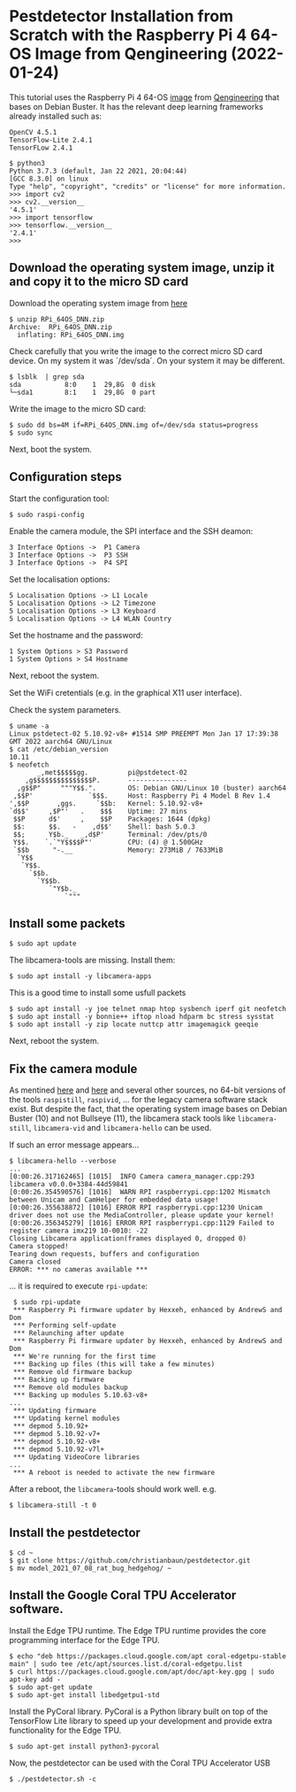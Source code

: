 # Pestdetector Installation from Scratch with the Raspberry Pi 4 64-OS Image from Qengineering (2022-01-24)

This tutorial uses the Raspberry Pi 4 64-OS [image](https://github.com/Qengineering/RPi-image) from [Qengineering](https://github.com/Qengineering) that bases on Debian Buster. It has the relevant deep learning frameworks already installed such as:

    OpenCV 4.5.1
    TensorFlow-Lite 2.4.1
    TensorFLow 2.4.1
    
    $ python3
    Python 3.7.3 (default, Jan 22 2021, 20:04:44) 
    [GCC 8.3.0] on linux
    Type "help", "copyright", "credits" or "license" for more information.
    >>> import cv2
    >>> cv2.__version__
    '4.5.1'
    >>> import tensorflow
    >>> tensorflow.__version__
    '2.4.1'
    >>> 

## Download the operating system image, unzip it and copy it to the micro SD card

Download the operating system image from [here](https://drive.google.com/file/d/1Aco_oXYsgZZ6RDJOh695glDGYdrzgm8F/view?usp=sharing)

    $ unzip RPi_64OS_DNN.zip
    Archive:  RPi_64OS_DNN.zip
      inflating: RPi_64OS_DNN.img  
    
Check carefully that you write the image to the correct micro SD card device. On my system it was ´/dev/sda´. On your system it may be different.

    $ lsblk  | grep sda
    sda           8:0    1  29,8G  0 disk 
    └─sda1        8:1    1  29,8G  0 part 

Write the image to the micro SD card:

    $ sudo dd bs=4M if=RPi_64OS_DNN.img of=/dev/sda status=progress
    $ sudo sync

Next, boot the system.

## Configuration steps

Start the configuration tool:

    $ sudo raspi-config

Enable the camera module, the SPI interface and the SSH deamon:

    3 Interface Options ->  P1 Camera 
    3 Interface Options ->  P3 SSH 
    3 Interface Options ->  P4 SPI
    
Set the localisation options:

    5 Localisation Options -> L1 Locale
    5 Localisation Options -> L2 Timezone 		
    5 Localisation Options -> L3 Keyboard
    5 Localisation Options -> L4 WLAN Country

Set the hostname and the password:

    1 System Options > S3 Password
    1 System Options > S4 Hostname 

Next, reboot the system.

Set the WiFi cretentials (e.g. in the graphical X11 user interface).

Check the system parameters.

    $ uname -a
    Linux pstdetect-02 5.10.92-v8+ #1514 SMP PREEMPT Mon Jan 17 17:39:38 GMT 2022 aarch64 GNU/Linux
    $ cat /etc/debian_version 
    10.11
    $ neofetch 
           _,met$$$$$gg.          pi@pstdetect-02 
        ,g$$$$$$$$$$$$$$$P.       --------------- 
      ,g$$P"     """Y$$.".        OS: Debian GNU/Linux 10 (buster) aarch64 
     ,$$P'              `$$$.     Host: Raspberry Pi 4 Model B Rev 1.4 
    ',$$P       ,ggs.     `$$b:   Kernel: 5.10.92-v8+ 
    `d$$'     ,$P"'   .    $$$    Uptime: 27 mins 
     $$P      d$'     ,    $$P    Packages: 1644 (dpkg) 
     $$:      $$.   -    ,d$$'    Shell: bash 5.0.3 
     $$;      Y$b._   _,d$P'      Terminal: /dev/pts/0 
     Y$$.    `.`"Y$$$$P"'         CPU: (4) @ 1.500GHz 
     `$$b      "-.__              Memory: 273MiB / 7633MiB 
      `Y$$
       `Y$$.                                              
         `$$b.
           `Y$$b.
              `"Y$b._
                  `"""

## Install some packets

    $ sudo apt update
    
The libcamera-tools are missing. Install them:
    
    $ sudo apt install -y libcamera-apps
    
This is a good time to install some usfull packets

    $ sudo apt install -y joe telnet nmap htop sysbench iperf git neofetch
    $ sudo apt install -y bonnie++ iftop nload hdparm bc stress sysstat 
    $ sudo apt install -y zip locate nuttcp attr imagemagick geeqie

Next, reboot the system.

## Fix the camera module

As mentined [here](https://github.com/Qengineering/RPi-image/issues/2) and [here](https://forums.raspberrypi.com/viewtopic.php?t=285868) and several other sources, no 64-bit versions of the tools `raspistill`, `raspivid`, ... for the legacy camera software stack exist. But despite the fact, that the operating system image bases on Debian Buster (10) and not Bullseye (11), the libcamera stack tools like `libcamera-still`, `libcamera-vid` and `libcamera-hello` can be used.

If such an error message appears...

    $ libcamera-hello --verbose
    ...
    [0:00:26.317162465] [1015]  INFO Camera camera_manager.cpp:293 libcamera v0.0.0+3384-44d59841
    [0:00:26.354590576] [1016]  WARN RPI raspberrypi.cpp:1202 Mismatch between Unicam and CamHelper for embedded data usage!
    [0:00:26.355638872] [1016] ERROR RPI raspberrypi.cpp:1230 Unicam driver does not use the MediaController, please update your kernel!
    [0:00:26.356345279] [1016] ERROR RPI raspberrypi.cpp:1129 Failed to register camera imx219 10-0010: -22
    Closing Libcamera application(frames displayed 0, dropped 0)
    Camera stopped!
    Tearing down requests, buffers and configuration
    Camera closed
    ERROR: *** no cameras available ***

... it is required to execute `rpi-update`:

     $ sudo rpi-update
     *** Raspberry Pi firmware updater by Hexxeh, enhanced by AndrewS and Dom
     *** Performing self-update
     *** Relaunching after update
     *** Raspberry Pi firmware updater by Hexxeh, enhanced by AndrewS and Dom
     *** We're running for the first time
     *** Backing up files (this will take a few minutes)
     *** Remove old firmware backup
     *** Backing up firmware
     *** Remove old modules backup
     *** Backing up modules 5.10.63-v8+
    ...
     *** Updating firmware
     *** Updating kernel modules
     *** depmod 5.10.92+
     *** depmod 5.10.92-v7+
     *** depmod 5.10.92-v8+
     *** depmod 5.10.92-v7l+
     *** Updating VideoCore libraries
    ...
     *** A reboot is needed to activate the new firmware

After a reboot, the `libcamera`-tools should work well. e.g.

    $ libcamera-still -t 0

## Install the pestdetector

    $ cd ~
    $ git clone https://github.com/christianbaun/pestdetector.git
    $ mv model_2021_07_08_rat_bug_hedgehog/ ~

## Install the Google Coral TPU Accelerator software.

Install the Edge TPU runtime. The Edge TPU runtime provides the core programming interface for the Edge TPU. 

    $ echo "deb https://packages.cloud.google.com/apt coral-edgetpu-stable main" | sudo tee /etc/apt/sources.list.d/coral-edgetpu.list
    $ curl https://packages.cloud.google.com/apt/doc/apt-key.gpg | sudo apt-key add -
    $ sudo apt-get update
    $ sudo apt-get install libedgetpu1-std

Install the PyCoral library. PyCoral is a Python library built on top of the TensorFlow Lite library to speed up your development and provide extra functionality for the Edge TPU.

    $ sudo apt-get install python3-pycoral

Now, the pestdetector can be used with the Coral TPU Accelerator USB

    $ ./pestdetector.sh -c 

